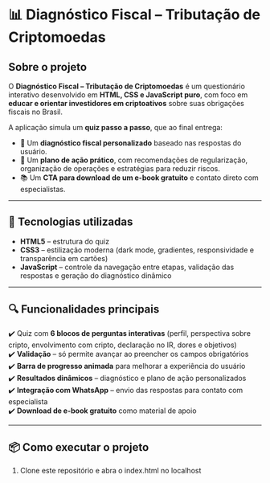# 📊 Diagnóstico Fiscal – Tributação de Criptomoedas

## Sobre o projeto

O **Diagnóstico Fiscal – Tributação de Criptomoedas** é um questionário interativo desenvolvido em **HTML, CSS e JavaScript puro**, com foco em **educar e orientar investidores em criptoativos** sobre suas obrigações fiscais no Brasil.  


A aplicação simula um **quiz passo a passo**, que ao final entrega:  
- 📌 Um **diagnóstico fiscal personalizado** baseado nas respostas do usuário.  
- 🎯 Um **plano de ação prático**, com recomendações de regularização, organização de operações e estratégias para reduzir riscos.  
- 📚 Um **CTA para download de um e-book gratuito** e contato direto com especialistas.  

---

## 🚀 Tecnologias utilizadas

- **HTML5** – estrutura do quiz  
- **CSS3** – estilização moderna (dark mode, gradientes, responsividade e transparência em cartões)  
- **JavaScript** – controle da navegação entre etapas, validação das respostas e geração do diagnóstico dinâmico  

---

## 🔍 Funcionalidades principais

✔️ Quiz com **6 blocos de perguntas interativas** (perfil, perspectiva sobre cripto, envolvimento com cripto, declaração no IR, dores e objetivos)  
✔️ **Validação** – só permite avançar ao preencher os campos obrigatórios  
✔️ **Barra de progresso animada** para melhorar a experiência do usuário  
✔️ **Resultados dinâmicos** – diagnóstico e plano de ação personalizados  
✔️ **Integração com WhatsApp** – envio das respostas para contato com especialista  
✔️ **Download de e-book gratuito** como material de apoio  

---

## 📦 Como executar o projeto

1. Clone este repositório e abra o index.html no localhost
